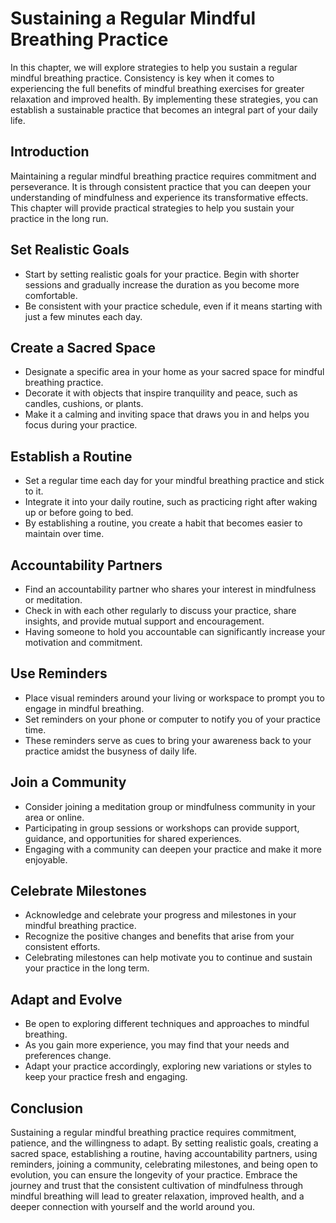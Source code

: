 Sustaining a Regular Mindful Breathing Practice
==========================================================

In this chapter, we will explore strategies to help you sustain a regular mindful breathing practice. Consistency is key when it comes to experiencing the full benefits of mindful breathing exercises for greater relaxation and improved health. By implementing these strategies, you can establish a sustainable practice that becomes an integral part of your daily life.

**Introduction**
----------------

Maintaining a regular mindful breathing practice requires commitment and perseverance. It is through consistent practice that you can deepen your understanding of mindfulness and experience its transformative effects. This chapter will provide practical strategies to help you sustain your practice in the long run.

**Set Realistic Goals**
-----------------------

* Start by setting realistic goals for your practice. Begin with shorter sessions and gradually increase the duration as you become more comfortable.
* Be consistent with your practice schedule, even if it means starting with just a few minutes each day.

**Create a Sacred Space**
-------------------------

* Designate a specific area in your home as your sacred space for mindful breathing practice.
* Decorate it with objects that inspire tranquility and peace, such as candles, cushions, or plants.
* Make it a calming and inviting space that draws you in and helps you focus during your practice.

**Establish a Routine**
-----------------------

* Set a regular time each day for your mindful breathing practice and stick to it.
* Integrate it into your daily routine, such as practicing right after waking up or before going to bed.
* By establishing a routine, you create a habit that becomes easier to maintain over time.

**Accountability Partners**
---------------------------

* Find an accountability partner who shares your interest in mindfulness or meditation.
* Check in with each other regularly to discuss your practice, share insights, and provide mutual support and encouragement.
* Having someone to hold you accountable can significantly increase your motivation and commitment.

**Use Reminders**
-----------------

* Place visual reminders around your living or workspace to prompt you to engage in mindful breathing.
* Set reminders on your phone or computer to notify you of your practice time.
* These reminders serve as cues to bring your awareness back to your practice amidst the busyness of daily life.

**Join a Community**
--------------------

* Consider joining a meditation group or mindfulness community in your area or online.
* Participating in group sessions or workshops can provide support, guidance, and opportunities for shared experiences.
* Engaging with a community can deepen your practice and make it more enjoyable.

**Celebrate Milestones**
------------------------

* Acknowledge and celebrate your progress and milestones in your mindful breathing practice.
* Recognize the positive changes and benefits that arise from your consistent efforts.
* Celebrating milestones can help motivate you to continue and sustain your practice in the long term.

**Adapt and Evolve**
--------------------

* Be open to exploring different techniques and approaches to mindful breathing.
* As you gain more experience, you may find that your needs and preferences change.
* Adapt your practice accordingly, exploring new variations or styles to keep your practice fresh and engaging.

**Conclusion**
--------------

Sustaining a regular mindful breathing practice requires commitment, patience, and the willingness to adapt. By setting realistic goals, creating a sacred space, establishing a routine, having accountability partners, using reminders, joining a community, celebrating milestones, and being open to evolution, you can ensure the longevity of your practice. Embrace the journey and trust that the consistent cultivation of mindfulness through mindful breathing will lead to greater relaxation, improved health, and a deeper connection with yourself and the world around you.
